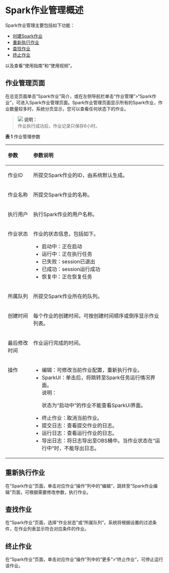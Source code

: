 # Spark作业管理概述<a name="dli_01_0385"></a>

Spark作业管理主要包括如下功能：

-   [创建Spark作业](创建Spark作业.md)
-   [重新执行作业](#section168728364416)
-   [查找作业](#section9242154518244)
-   [终止作业](#zh-cn_topic_0122090417_section3753111385816)

以及查看“使用指南”和“使用视频”。

## 作业管理页面<a name="section12526165519235"></a>

在总览页面单击“Spark作业”简介，或在左侧导航栏单击“作业管理”\>“Spark作业”，可进入Spark作业管理页面。Spark作业管理页面显示所有的Spark作业，作业数量较多时，系统分页显示，您可以查看任何状态下的作业。

>![](public_sys-resources/icon-note.gif) **说明：**   
>作业执行成功后，作业记录只保存6小时。  

**表 1**  作业管理参数

<a name="zh-cn_topic_0122090417_table3950169215120"></a>
<table><thead align="left"><tr id="zh-cn_topic_0122090417_row2555468715120"><th class="cellrowborder" valign="top" width="16.07%" id="mcps1.2.3.1.1"><p id="zh-cn_topic_0122090417_p4021197415120"><a name="zh-cn_topic_0122090417_p4021197415120"></a><a name="zh-cn_topic_0122090417_p4021197415120"></a>参数</p>
</th>
<th class="cellrowborder" valign="top" width="83.93%" id="mcps1.2.3.1.2"><p id="zh-cn_topic_0122090417_p3594448915120"><a name="zh-cn_topic_0122090417_p3594448915120"></a><a name="zh-cn_topic_0122090417_p3594448915120"></a>参数说明</p>
</th>
</tr>
</thead>
<tbody><tr id="zh-cn_topic_0122090417_row46758327132"><td class="cellrowborder" valign="top" width="16.07%" headers="mcps1.2.3.1.1 "><p id="zh-cn_topic_0122090417_p16413434141957"><a name="zh-cn_topic_0122090417_p16413434141957"></a><a name="zh-cn_topic_0122090417_p16413434141957"></a>作业ID</p>
</td>
<td class="cellrowborder" valign="top" width="83.93%" headers="mcps1.2.3.1.2 "><p id="zh-cn_topic_0122090417_p54419740141957"><a name="zh-cn_topic_0122090417_p54419740141957"></a><a name="zh-cn_topic_0122090417_p54419740141957"></a>所提交Spark作业的ID，由系统默认生成。</p>
</td>
</tr>
<tr id="zh-cn_topic_0122090417_row32873162171713"><td class="cellrowborder" valign="top" width="16.07%" headers="mcps1.2.3.1.1 "><p id="zh-cn_topic_0122090417_p45480448171713"><a name="zh-cn_topic_0122090417_p45480448171713"></a><a name="zh-cn_topic_0122090417_p45480448171713"></a>作业名称</p>
</td>
<td class="cellrowborder" valign="top" width="83.93%" headers="mcps1.2.3.1.2 "><p id="zh-cn_topic_0122090417_p18579134217227"><a name="zh-cn_topic_0122090417_p18579134217227"></a><a name="zh-cn_topic_0122090417_p18579134217227"></a>所提交Spark作业的名称。</p>
</td>
</tr>
<tr id="row12510758185710"><td class="cellrowborder" valign="top" width="16.07%" headers="mcps1.2.3.1.1 "><p id="p85117586575"><a name="p85117586575"></a><a name="p85117586575"></a>执行用户</p>
</td>
<td class="cellrowborder" valign="top" width="83.93%" headers="mcps1.2.3.1.2 "><p id="p4511205825713"><a name="p4511205825713"></a><a name="p4511205825713"></a>执行Spark作业的用户名称。</p>
</td>
</tr>
<tr id="zh-cn_topic_0122090417_row31011923151038"><td class="cellrowborder" valign="top" width="16.07%" headers="mcps1.2.3.1.1 "><p id="zh-cn_topic_0122090417_p10671857151038"><a name="zh-cn_topic_0122090417_p10671857151038"></a><a name="zh-cn_topic_0122090417_p10671857151038"></a>作业状态</p>
</td>
<td class="cellrowborder" valign="top" width="83.93%" headers="mcps1.2.3.1.2 "><p id="zh-cn_topic_0122090417_p59114099151038"><a name="zh-cn_topic_0122090417_p59114099151038"></a><a name="zh-cn_topic_0122090417_p59114099151038"></a>作业的状态信息，包括如下。</p>
<a name="zh-cn_topic_0122090417_ul32930526154023"></a><a name="zh-cn_topic_0122090417_ul32930526154023"></a><ul id="zh-cn_topic_0122090417_ul32930526154023"><li>启动中：正在启动</li><li>运行中：正在执行任务</li><li>已失败：session已退出</li><li>已成功：session运行成功</li><li>恢复中：正在恢复任务</li></ul>
</td>
</tr>
<tr id="zh-cn_topic_0122090417_row36301606171658"><td class="cellrowborder" valign="top" width="16.07%" headers="mcps1.2.3.1.1 "><p id="zh-cn_topic_0122090417_p14394959151048"><a name="zh-cn_topic_0122090417_p14394959151048"></a><a name="zh-cn_topic_0122090417_p14394959151048"></a>所属队列</p>
</td>
<td class="cellrowborder" valign="top" width="83.93%" headers="mcps1.2.3.1.2 "><p id="zh-cn_topic_0122090417_p51238775151048"><a name="zh-cn_topic_0122090417_p51238775151048"></a><a name="zh-cn_topic_0122090417_p51238775151048"></a>所提交Spark作业所在的队列。</p>
</td>
</tr>
<tr id="zh-cn_topic_0122090417_row6424839516213"><td class="cellrowborder" valign="top" width="16.07%" headers="mcps1.2.3.1.1 "><p id="zh-cn_topic_0122090417_p50569641162134"><a name="zh-cn_topic_0122090417_p50569641162134"></a><a name="zh-cn_topic_0122090417_p50569641162134"></a>创建时间</p>
</td>
<td class="cellrowborder" valign="top" width="83.93%" headers="mcps1.2.3.1.2 "><p id="zh-cn_topic_0122090417_p18910361162145"><a name="zh-cn_topic_0122090417_p18910361162145"></a><a name="zh-cn_topic_0122090417_p18910361162145"></a>每个作业的创建时间，可按创建时间顺序或倒序显示作业列表。</p>
</td>
</tr>
<tr id="row1536633125019"><td class="cellrowborder" valign="top" width="16.07%" headers="mcps1.2.3.1.1 "><p id="p145363334505"><a name="p145363334505"></a><a name="p145363334505"></a>最后修改时间</p>
</td>
<td class="cellrowborder" valign="top" width="83.93%" headers="mcps1.2.3.1.2 "><p id="p153603315013"><a name="p153603315013"></a><a name="p153603315013"></a>作业运行完成的时间。</p>
</td>
</tr>
<tr id="zh-cn_topic_0122090417_row1662880815250"><td class="cellrowborder" valign="top" width="16.07%" headers="mcps1.2.3.1.1 "><p id="zh-cn_topic_0122090417_p475621615250"><a name="zh-cn_topic_0122090417_p475621615250"></a><a name="zh-cn_topic_0122090417_p475621615250"></a>操作</p>
</td>
<td class="cellrowborder" valign="top" width="83.93%" headers="mcps1.2.3.1.2 "><a name="zh-cn_topic_0122090417_ul181927155164"></a><a name="zh-cn_topic_0122090417_ul181927155164"></a><ul id="zh-cn_topic_0122090417_ul181927155164"><li>编辑：可修改当前作业配置，重新执行作业。</li><li>SparkUI：单击后，将跳转至Spark任务运行情况界面。<div class="note" id="note1149352315379"><a name="note1149352315379"></a><a name="note1149352315379"></a><span class="notetitle"> 说明： </span><div class="notebody"><p id="p44941523123719"><a name="p44941523123719"></a><a name="p44941523123719"></a>状态为“启动中”的作业不能查看SparkUI界面。</p>
</div></div>
</li><li>终止作业：取消当前作业。</li><li>提交日志：查看提交作业的日志。</li><li>运行日志：查看运行作业的日志。</li><li>导出日志：将日志导出至OBS桶中。当作业状态在“运行中”时，不能导出日志。</li></ul>
</td>
</tr>
</tbody>
</table>

## 重新执行作业<a name="section168728364416"></a>

在“Spark作业“页面，单击对应作业“操作”列中的“编辑“，跳转至“Spark作业编辑”页面，可根据需要修改参数，执行作业。

## 查找作业<a name="section9242154518244"></a>

在“Spark作业“页面，选择“作业状态”或“所属队列”。系统将根据设置的过滤条件，在作业列表显示符合对应条件的作业。

## 终止作业<a name="zh-cn_topic_0122090417_section3753111385816"></a>

在“Spark作业“页面，单击对应作业“操作”列中的“更多”\>“终止作业“，可停止运行该作业。


